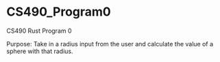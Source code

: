 # CS490_Program0
CS490 Rust Program 0

Purpose: Take in a radius input from 
the user and calculate the value of 
a sphere with that radius. 
